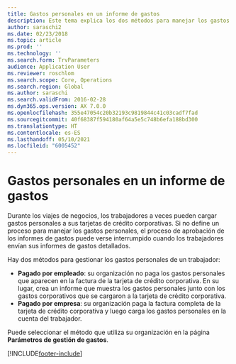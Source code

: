 ```yaml
---
title: Gastos personales en un informe de gastos
description: Este tema explica los dos métodos para manejar los gastos personales de un trabajador en Microsoft Dynamics 365 Finance.
author: saraschi2
ms.date: 02/23/2018
ms.topic: article
ms.prod: ''
ms.technology: ''
ms.search.form: TrvParameters
audience: Application User
ms.reviewer: roschlom
ms.search.scope: Core, Operations
ms.search.region: Global
ms.author: saraschi
ms.search.validFrom: 2016-02-28
ms.dyn365.ops.version: AX 7.0.0
ms.openlocfilehash: 355e47054c20b32193c9819844c41c03cadf7fad
ms.sourcegitcommit: 40f68387f594180af64a5e5c748b6efa188bd300
ms.translationtype: HT
ms.contentlocale: es-ES
ms.lasthandoff: 05/10/2021
ms.locfileid: "6005452"
---
```

# <a name="personal-expenses-on-an-expense-report"></a>Gastos personales en un informe de gastos

Durante los viajes de negocios, los trabajadores a veces pueden cargar gastos personales a sus tarjetas de crédito corporativas. Si no define un proceso para manejar los gastos personales, el proceso de aprobación de los informes de gastos puede verse interrumpido cuando los trabajadores envían sus informes de gastos detallados. 

Hay dos métodos para gestionar los gastos personales de un trabajador:

- **Pagado por empleado**: su organización no paga los gastos personales que aparecen en la factura de la tarjeta de crédito corporativa. En su lugar, crea un informe que muestra los gastos personales junto con los gastos corporativos que se cargaron a la tarjeta de crédito corporativa.
- **Pagado por empresa**: su organización paga la factura completa de la tarjeta de crédito corporativa y luego carga los gastos personales en la cuenta del trabajador.

Puede seleccionar el método que utiliza su organización en la página **Parámetros de gestión de gastos**.


[!INCLUDE[footer-include](../includes/footer-banner.md)]